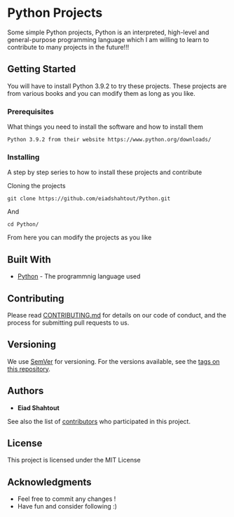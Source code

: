 # Python Projects

Some simple Python projects, Python is an interpreted, high-level and general-purpose programming language which I am willing to learn to contribute to many projects in the future!!!

## Getting Started

You will have to install Python 3.9.2 to try these projects. These projects are from various books and you can modify them as long as you like.

### Prerequisites

What things you need to install the software and how to install them

```
Python 3.9.2 from their website https://www.python.org/downloads/
```

### Installing

A step by step series to how to install these projects and contribute

Cloning the projects

```
git clone https://github.com/eiadshahtout/Python.git
```

And

```
cd Python/
```

From here you can modify the projects as you like

## Built With

* [Python](https://www.python.org/downloads/) - The programmnig language used

## Contributing

Please read [CONTRIBUTING.md](https://gist.github.com/PurpleBooth/b24679402957c63ec426) for details on our code of conduct, and the process for submitting pull requests to us.

## Versioning

We use [SemVer](http://semver.org/) for versioning. For the versions available, see the [tags on this repository](https://github.com/your/project/tags). 

## Authors

* **Eiad Shahtout** 

See also the list of [contributors](https://github.com/eiadshahtout/Python/contributors) who participated in this project.

## License

This project is licensed under the MIT License

## Acknowledgments

* Feel free to commit any changes !
* Have fun and consider following :)
